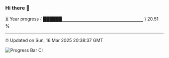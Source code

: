 ### Hi there 👋

⏳ Year progress { ██████▁▁▁▁▁▁▁▁▁▁▁▁▁▁▁▁▁▁▁▁▁▁▁▁ } 20.51 %

---

⏰ Updated on Sun, 16 Mar 2025 20:38:37 GMT

![Progress Bar CI](https://github.com/IshwaranRudhara/GIT-ACTION/workflows/Progress%20Bar%20CI/badge.svg)
